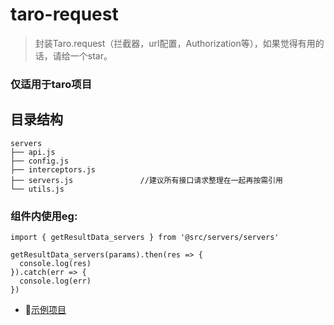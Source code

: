 # taro-request
> 封装Taro.request（拦截器，url配置，Authorization等），如果觉得有用的话，请给一个star。

### **仅适用于taro项目**

## 目录结构

```
servers
├── api.js
├── config.js
├── interceptors.js
├── servers.js               //建议所有接口请求整理在一起再按需引用
└── utils.js
```
### 组件内使用eg:
```
import { getResultData_servers } from '@src/servers/servers'

getResultData_servers(params).then(res => {
  console.log(res)
}).catch(err => {
  console.log(err)
})

```
* 💯[示例项目](https://github.com/TigerHee/taro-init)
